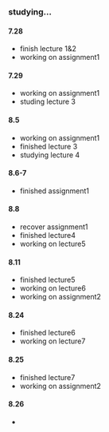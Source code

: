 ### studying...
#### 7.28 
 - finish lecture 1&2
 - working on assignment1

#### 7.29
 - working on assignment1
 - studing lecture 3


#### 8.5
 - working on assignment1
 - finished lecture 3
 - studying lecture 4

#### 8.6-7
 - finished assignment1


#### 8.8
 - recover assignment1
 - finished lecture4
 - working on lecture5


#### 8.11
 - finished lecture5
 - working on lecture6
 - working on assignment2


#### 8.24
 - finished lecture6
 - working on lecture7


#### 8.25
 - finished lecture7
 - working on assignment2

#### 8.26
 - 
 
